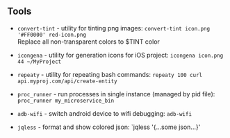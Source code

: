 ## Tools

- `convert-tint` - utility for tinting png images: `convert-tint icon.png '#FF0000' red-icon.png`<br/>
Replace all non-transparent colors to $TINT color

- `icongena` - utility for generation icons for iOS project: `icongena icon.png 44 ~/MyProject`
- `repeaty` - utility for repeating bash commands: `repeaty 100 curl api.myproj.com/api/create-entity`
- `proc_runner` - run processes in single instance (managed by pid file): `proc_runner my_microservice_bin`
- `adb-wifi` - switch android device to wifi debugging: `adb-wifi`
- `jqless` - format and show colored json: `jqless '{...some json...}'
